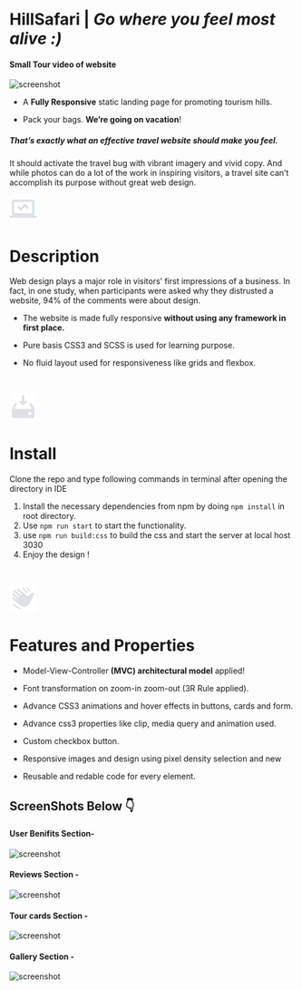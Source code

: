 # HillSafari | <i>Go where you feel most alive :)</i>

#### Small Tour video of website
![screenshot](https://github.com/deathook007/Hillsafari/blob/master/image/HillSafari.gif)

- A <b>Fully Responsive</b> static landing page for promoting tourism hills.

- Pack your bags. <b>We’re going on vacation</b>!

##### That’s exactly what an effective travel website should make you feel. 
It should activate the travel bug with vibrant imagery and vivid copy. And while photos can do a lot of the work in inspiring visitors, a travel site can’t accomplish its purpose without great web design.
<br>

![screenshot](https://github.com/deathook007/cli-boilerplates/blob/master/Image%20-%20quick%20use/usage.png)
# Description

Web design plays a major role in visitors’ first impressions of a business. In fact, in one study, when participants were asked why they distrusted a website, 94% of the comments were about design.

- The website is made fully responsive <b>without using any framework in first place.</b>

- Pure basis CSS3 and SCSS is used for learning purpose.

- No fluid layout used for responsiveness like grids and flexbox.
<br>

![screenshot](https://github.com/deathook007/cli-boilerplates/blob/master/Image%20-%20quick%20use/install.png)
# Install

Clone the repo and type following commands in terminal after opening the directory in IDE
   1. Install the necessary dependencies from npm by doing ``` npm install ``` in root directory.
   2. Use ``` npm run start ``` to start the functionality.
   3. use ``` npm run build:css ``` to build the css and start the server at local host 3030
   4. Enjoy the design !
<br>

![screenshot](https://github.com/deathook007/cli-boilerplates/blob/master/Image%20-%20quick%20use/connect.png)
# Features and Properties

- Model-View-Controller <b>(MVC) architectural model</b> applied!

- Font transformation on zoom-in zoom-out (3R Rule applied).

- Advance CSS3 animations and hover effects in buttons, cards and form.

- Advance css3 properties like clip, media query and animation used.

- Custom checkbox button.

- Responsive images and design using pixel density selection and new <picture>

- Reusable and redable code for every element.

## ScreenShots Below 👇

#### User Benifits Section-

![screenshot](https://github.com/deathook007/HillSafari/blob/master/image/Hill%20Safari%20__BenifitSection.png)

#### Reviews Section -

![screenshot](https://github.com/deathook007/HillSafari/blob/master/image/Hill%20Safari%20__Review.png)

#### Tour cards Section -

![screenshot](https://github.com/deathook007/HillSafari/blob/master/image/Hill%20Safari%20__TourCards.png)

#### Gallery Section -

![screenshot](https://github.com/deathook007/HillSafari/blob/master/image/Hill%20Safari%20__Gallery.png)



